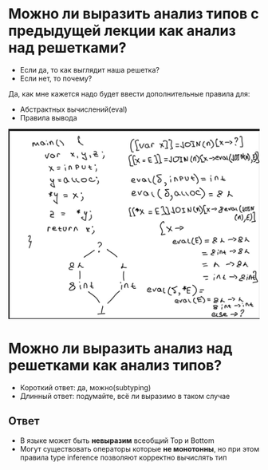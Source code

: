 # Можно ли выразить анализ типов с предыдущей лекции как анализ над решетками?
- Если да, то как выглядит наша решетка?
- Если нет, то почему?

Да, как мне кажется надо будет ввести дополнительные правила для:
- Абстрактных вычислений(eval)
- Правила вывода

![img_4.png](images/img_4.png)

# Можно ли выразить анализ над решетками как анализ типов?
- Короткий ответ: да, можно(subtyping)
- Длинный ответ: подумайте, всё ли выразимо в таком случае

## Ответ

- В языке может быть **невыразим** всеобщий Top и Bottom
- Могут существовать операторы которые **не монотонны**, но при этом правила type inference позволяют корректно вычислять тип